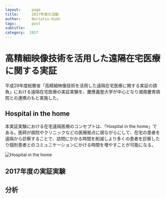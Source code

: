 ```yaml
---
layout:     page
title:      2017年度の活動
author:     Noriatsu Kudo
tags: 		post 
subtitle:  	
category:  2017
---
```

<!-- Start Writing Below in Markdown -->
# 高精細映像技術を活用した遠隔在宅医療に関する実証
平成29年度総務省「高精細映像技術を活用した遠隔在宅医療に関する実証の請負」における遠隔在宅医療の実証実験を、慶應義塾大学が中心となり湘南慶育病院との連携のもと実施した。

## Hospital in the home
本実証実験における在宅遠隔医療のコンセプトは、「Hospital in the home」である。医師が病院やクリニックなどの医療拠点に居ながらにして、在宅の患者を遠隔から診察することで、訪問にかかる時間を削減しより多くの患者を診察したり個別患者とのコミュニケーションにかける時間を増やすことが可能になる。

![Hospital in the home](https://sfc-lisc.github.io/img/posts/001.png)

## 2017年度の実証実験

## 分析

